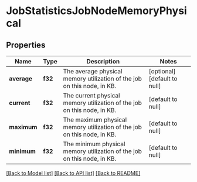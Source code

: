 # JobStatisticsJobNodeMemoryPhysical

## Properties
Name | Type | Description | Notes
------------ | ------------- | ------------- | -------------
**average** | **f32** | The average physical memory utilization of the job on this node, in KB. | [optional] [default to null]
**current** | **f32** | The current physical memory utilization of the job on this node, in KB. | [default to null]
**maximum** | **f32** | The maximum physical memory utilization of the job on this node, in KB. | [default to null]
**minimum** | **f32** | The minimum physical memory utilization of the job on this node, in KB. | [default to null]

[[Back to Model list]](../README.md#documentation-for-models) [[Back to API list]](../README.md#documentation-for-api-endpoints) [[Back to README]](../README.md)


